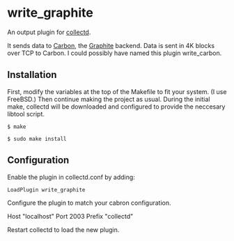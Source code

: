 write_graphite
==============

An output plugin for [collectd](http://collectd.org).

It sends data to [Carbon](http://graphite.wikidot.com/carbon), the [Graphite](http://graphite.wikidot.com) backend. Data is sent in 4K blocks over TCP to Carbon. I could possibly have named this plugin write_carbon.


Installation
------------

First, modify the variables at the top of the Makefile to fit your system. (I use FreeBSD.) Then continue making the project as usual. During the initial make, collectd will be downloaded and configured to provide the neccesary libtool script.

    $ make

    $ sudo make install


Configuration
-------------

Enable the plugin in collectd.conf by adding:

    LoadPlugin write_graphite

Configure the plugin to match your cabron configuration.

   <Plugin write_graphite>
     <Carbon "local-agent">
       Host "localhost"
       Port 2003
       Prefix "collectd"
     </Carbon>
   </Plugin>

Restart collectd to load the new plugin.
